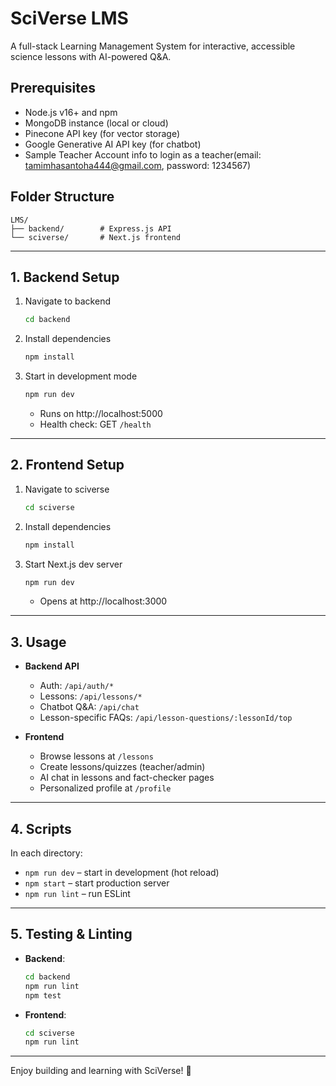 # SciVerse LMS

A full-stack Learning Management System for interactive, accessible science lessons with AI-powered Q&A.

## Prerequisites

- Node.js v16+ and npm
- MongoDB instance (local or cloud)
- Pinecone API key (for vector storage)
- Google Generative AI API key (for chatbot)
- Sample Teacher Account info to login as a teacher(email: tamimhasantoha444@gmail.com, password: 1234567)

## Folder Structure

```
LMS/
├── backend/        # Express.js API
└── sciverse/       # Next.js frontend
```

---

## 1. Backend Setup

1. Navigate to backend  
   ```bash
   cd backend
   ```

2. Install dependencies  
   ```bash
   npm install
   ```


3. Start in development mode  
   ```bash
   npm run dev
   ```

   - Runs on http://localhost:5000  
   - Health check: GET `/health`

---

## 2. Frontend Setup

1. Navigate to sciverse  
   ```bash
   cd sciverse
   ```

2. Install dependencies  
   ```bash
   npm install
   ```

3. Start Next.js dev server  
   ```bash
   npm run dev
   ```

   - Opens at http://localhost:3000  

---

## 3. Usage

- **Backend API**  
  - Auth: `/api/auth/*`  
  - Lessons: `/api/lessons/*`  
  - Chatbot Q&A: `/api/chat`  
  - Lesson-specific FAQs: `/api/lesson-questions/:lessonId/top`

- **Frontend**  
  - Browse lessons at `/lessons`  
  - Create lessons/quizzes (teacher/admin)  
  - AI chat in lessons and fact-checker pages  
  - Personalized profile at `/profile`

---

## 4. Scripts

In each directory:

- `npm run dev` – start in development (hot reload)  
- `npm start` – start production server  
- `npm run lint` – run ESLint  

---

## 5. Testing & Linting

- **Backend**:  
  ```bash
  cd backend
  npm run lint
  npm test
  ```
- **Frontend**:  
  ```bash
  cd sciverse
  npm run lint
  ```

---

Enjoy building and learning with SciVerse! 🚀
